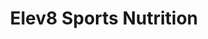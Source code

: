 ---
title: "Elev8 Sports Nutrition"
url: /fresno/elev8-sports-nutrition/
shop: nutrition supplements
---